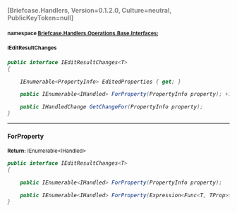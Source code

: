 <h4 style='color: gray;margin:0; padding:0;'> [Briefcase.Handlers, Version=0.1.2.0, Culture=neutral, PublicKeyToken=null]</h4>

#### <small>namespace [Briefcase.Handlers.Operations.Base.Interfaces](../Namespace/Briefcase.Handlers.Operations.Base.Interfaces.md);</small>

#### <small>IEditResultChanges<T></small>

<i>

```csharp
public interface IEditResultChanges<T>
{

	IEnumerable<PropertyInfo> EditedProperties { get; }

	public IEnumerable<IHandled> ForProperty(PropertyInfo property); +1 overloads

	public IHandledChange GetChangeFor(PropertyInfo property); 
}
```

</i>


---

#### ForProperty

<small><b>Return:</b> IEnumerable\<IHandled></small>

<i>

```csharp
public interface IEditResultChanges<T>
{

	public IEnumerable<IHandled> ForProperty(PropertyInfo property);

	public IEnumerable<IHandled> ForProperty(Expression<Func<T, TProp>> expression);
}
```

</i>